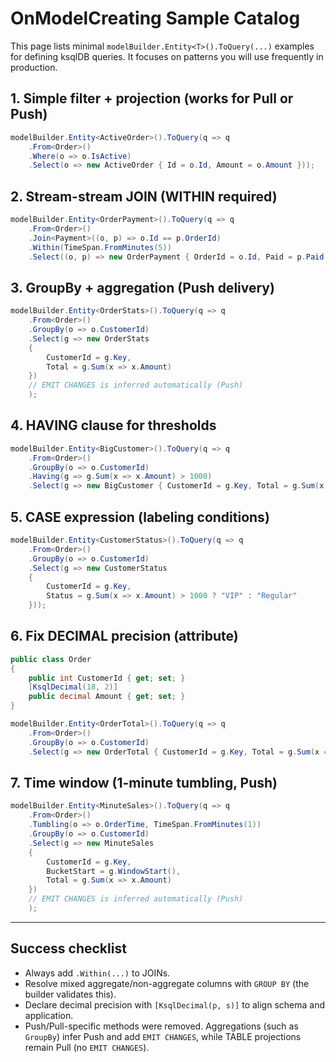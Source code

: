 # OnModelCreating Sample Catalog

This page lists minimal `modelBuilder.Entity<T>().ToQuery(...)` examples for defining ksqlDB queries. It focuses on patterns you will use frequently in production.

## 1. Simple filter + projection (works for Pull or Push)
```csharp
modelBuilder.Entity<ActiveOrder>().ToQuery(q => q
    .From<Order>()
    .Where(o => o.IsActive)
    .Select(o => new ActiveOrder { Id = o.Id, Amount = o.Amount }));
```

## 2. Stream-stream JOIN (WITHIN required)
```csharp
modelBuilder.Entity<OrderPayment>().ToQuery(q => q
    .From<Order>()
    .Join<Payment>((o, p) => o.Id == p.OrderId)
    .Within(TimeSpan.FromMinutes(5))
    .Select((o, p) => new OrderPayment { OrderId = o.Id, Paid = p.Paid }));
```

## 3. GroupBy + aggregation (Push delivery)
```csharp
modelBuilder.Entity<OrderStats>().ToQuery(q => q
    .From<Order>()
    .GroupBy(o => o.CustomerId)
    .Select(g => new OrderStats
    {
        CustomerId = g.Key,
        Total = g.Sum(x => x.Amount)
    })
    // EMIT CHANGES is inferred automatically (Push)
    );
```

## 4. HAVING clause for thresholds
```csharp
modelBuilder.Entity<BigCustomer>().ToQuery(q => q
    .From<Order>()
    .GroupBy(o => o.CustomerId)
    .Having(g => g.Sum(x => x.Amount) > 1000)
    .Select(g => new BigCustomer { CustomerId = g.Key, Total = g.Sum(x => x.Amount) }));
```

## 5. CASE expression (labeling conditions)
```csharp
modelBuilder.Entity<CustomerStatus>().ToQuery(q => q
    .From<Order>()
    .GroupBy(o => o.CustomerId)
    .Select(g => new CustomerStatus
    {
        CustomerId = g.Key,
        Status = g.Sum(x => x.Amount) > 1000 ? "VIP" : "Regular"
    }));
```

## 6. Fix DECIMAL precision (attribute)
```csharp
public class Order
{
    public int CustomerId { get; set; }
    [KsqlDecimal(18, 2)]
    public decimal Amount { get; set; }
}

modelBuilder.Entity<OrderTotal>().ToQuery(q => q
    .From<Order>()
    .GroupBy(o => o.CustomerId)
    .Select(g => new OrderTotal { CustomerId = g.Key, Total = g.Sum(x => x.Amount) }));
```

## 7. Time window (1-minute tumbling, Push)
```csharp
modelBuilder.Entity<MinuteSales>().ToQuery(q => q
    .From<Order>()
    .Tumbling(o => o.OrderTime, TimeSpan.FromMinutes(1))
    .GroupBy(o => o.CustomerId)
    .Select(g => new MinuteSales
    {
        CustomerId = g.Key,
        BucketStart = g.WindowStart(),
        Total = g.Sum(x => x.Amount)
    })
    // EMIT CHANGES is inferred automatically (Push)
    );
```

---

## Success checklist
- Always add `.Within(...)` to JOINs.
- Resolve mixed aggregate/non-aggregate columns with `GROUP BY` (the builder validates this).
- Declare decimal precision with `[KsqlDecimal(p, s)]` to align schema and application.
- Push/Pull-specific methods were removed. Aggregations (such as `GroupBy`) infer Push and add `EMIT CHANGES`, while TABLE projections remain Pull (no `EMIT CHANGES`).
